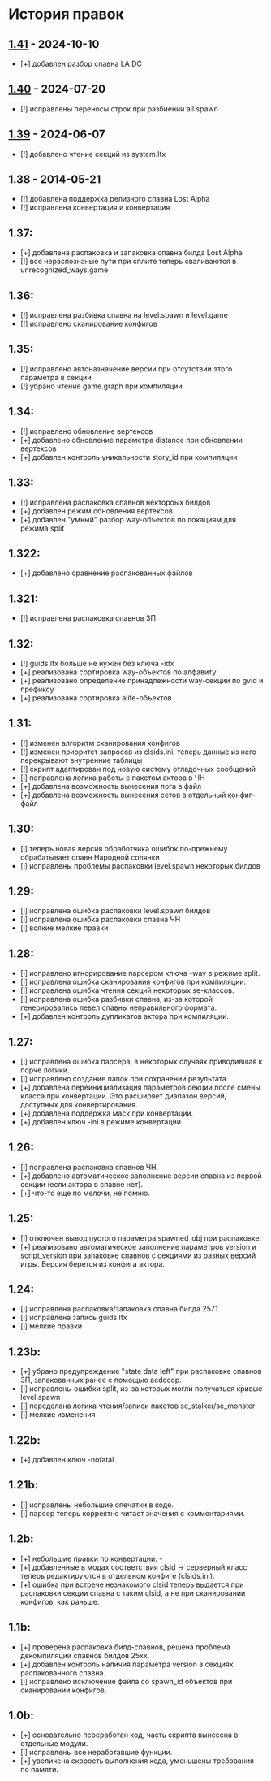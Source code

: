 # История правок

## [1.41] - 2024-10-10
 - [+] добавлен разбор спавна LA DC

## [1.40] - 2024-07-20
 - [!] исправлены переносы строк при разбиении all.spawn

## [1.39] - 2024-06-07
 - [!] добавлено чтение секций из system.ltx

## 1.38 - 2014-05-21
 - [!] добавлена поддержка релизного спавна Lost Alpha
 - [!] исправлена конвертация и конвертация

## 1.37:
 - [+] добавлена распаковка и запаковка спавна билда Lost Alpha
 - [!] все нераспознаные пути при сплите теперь сваливаются в unrecognized_ways.game

## 1.36:
 - [!] исправлена разбивка спавна на level.spawn и level.game
 - [!] исправлено сканирование конфигов

## 1.35:
 - [!] исправлено автоназначение версии при отсутствии этого параметра в секции
 - [!] убрано чтение game.graph при компиляции

## 1.34:
 - [!] исправлено обновление вертексов
 - [+] добавлено обновление параметра distance при обновлении вертексов
 - [+] добавлен контроль уникальности story_id при компиляции

## 1.33:
 - [!] исправлена распаковка спавнов нектороых билдов
 - [+] добавлен режим обновления вертексов
 - [+] добавлен "умный" разбор way-объектов по локациям для режима split

## 1.322:
 - [+] добавлено сравнение распакованных файлов

## 1.321:
 - [!] исправлена распаковка спавнов ЗП

## 1.32:
 - [!] guids.ltx больше не нужен без ключа -idx
 - [+] реализована сортировка way-объектов по алфавиту
 - [+] реализовано определение принадлежности way-секции по gvid и префиксу
 - [+] реализована сортировка alife-объектов

## 1.31:
 - [!] изменен алгоритм сканирования конфигов
 - [!] изменен приоритет запросов из clsids.ini, теперь данные из него перекрывают внутренние таблицы
 - [!] скрипт адаптирован под новую систему отладочных сообщений
 - [i] поправлена логика работы с пакетом актора в ЧН
 - [+] добавлена возможность вынесения лога в файл
 - [+] добавлена возможность вынесения сетов в отдельный конфиг-файл

## 1.30:
 - [i] теперь новая версия обработчика ошибок по-прежнему обрабатывает спавн Народной солянки
 - [i] исправлены проблемы распаковки level.spawn некоторых билдов

## 1.29:
 - [i] исправлена ошибка распаковки level.spawn билдов
 - [i] исправлена ошибка распаковки спавна ЧН
 - [i] всякие мелкие правки

## 1.28:
 - [i] исправлено игнорирование парсером ключа -way в режиме split.
 - [i] исправлена ошибка сканирования конфигов при компиляции.
 - [i] исправлена ошибка чтения секций некоторых se-классов.
 - [i] исправлена ошибка разбивки спавна, из-за которой генерировались левел спавны неправильного формата.
 - [+] добавлен контроль дупликатов актора при компиляции.

## 1.27:
 - [i] исправлена ошибка парсера, в некоторых случаях приводившая к порче логики.
 - [i] исправлено создание папок при сохранении результата.
 - [+] добавлена переинициализация параметров секции после смены класса при конвертации. Это расширяет диапазон версий, доступных для конвертирования.
 - [+] добавлена поддержка маск при конвертации.
 - [+] добавлен ключ -ini в режиме конвертации

## 1.26:
 - [i] поправлена распаковка спавнов ЧН.
 - [+] добавлено автоматическое заполнение версии спавна из первой секции (если актора в спавне нет).
 - [+] что-то еще по мелочи, не помню.

## 1.25:
 - [i] отключен вывод пустого параметра spawned_obj при распаковке.
 - [+] реализовано автоматическое заполнение параметров version и script_version при запаковке спавнов с секциями из разных версий игры. Версия берется из конфига актора.

## 1.24:
 - [i] исправлена распаковка/запаковка спавна билда 2571.
 - [i] исправлена запись guids.ltx
 - [i] мелкие правки

## 1.23b:
 - [+] убрано предупреждение "state data left" при распаковке спавнов ЗП, запакованных ранее с помощью acdccop.
 - [i] исправлены ошибки split, из-за которых могли получаться кривые level.spawn
 - [i] переделана логика чтения/записи пакетов se_stalker/se_monster
 - [i] мелкие изменения

## 1.22b:
 - [+] добавлен ключ -nofatal

## 1.21b:
 - [i] исправлены небольшие опечатки в коде.
 - [i] парсер теперь корректно читает значения с комментариями.

## 1.2b:
 - [+] небольшие правки по конвертации. - 
 - [+] добавленные в модах соответствия clsid -> серверный класс теперь редактируются в отдельном конфиге (clsids.ini).
 - [+] ошибка при встрече незнакомого clsid теперь выдается при распаковки секции спавна с таким clsid, а не при сканировании конфигов, как раньше.

## 1.1b:
 - [+] проверена распаковка билд-спавнов, решена проблема декомпиляции спавнов билдов 25хх.
 - [+] добавлен контроль наличия параметра version в секциях распакованного спавна.
 - [i] исправлено исключение файла со spawn_id объектов при сканировании конфигов.

## 1.0b:
 - [+] основательно переработан код, часть скрипта вынесена в отдельные модули.
 - [i] исправлены все неработавшие функции.
 - [+] увеличена скорость выполнения кода, уменьшены требования по памяти.

[1.41]: https://github.com/abramcumner/universal_acdc/compare/1.40...1.41
[1.40]: https://github.com/abramcumner/universal_acdc/compare/1.39...1.40
[1.39]: https://github.com/abramcumner/universal_acdc/compare/1.38...1.39